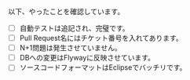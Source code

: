 以下、やったことを確認しています。
 - [ ] 自動テストは追記され、完璧です。
 - [ ] Pull Request名にはチケット番号を入れてあります。
 - [ ] N+1問題は発生させていません。
 - [ ] DBへの変更はFlywayに反映させています。
 - [ ] ソースコードフォーマットはEclipseでバッチリです。
